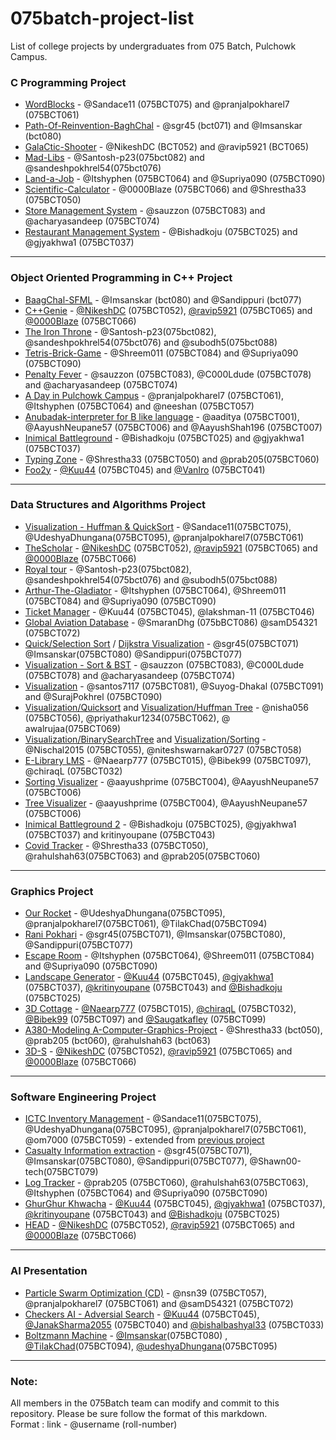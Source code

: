 # 075batch-project-list

List of college projects by undergraduates from 075 Batch, Pulchowk Campus.

### C Programming Project

-   [WordBlocks](https://github.com/pranjalpokharel7/wordblocks) - @Sandace11 (075BCT075) and @pranjalpokharel7 (075BCT061)
-   [Path-Of-Reinvention-BaghChal](https://github.com/sgr45/Path-of-reinvention-BaghChal) - @sgr45 (bct071) and @Imsanskar (bct080)
-   [GalaCtic-Shooter](https://github.com/ravip5921/GalaCtic_Shooter) - @NikeshDC (BCT052) and @ravip5921 (BCT065)
-   [Mad-Libs](https://github.com/sandeshpokhrel54/Mad-Libs) - @Santosh-p23(075bct082) and @sandeshpokhrel54(075bct076)
-   [Land-a-Job](https://github.com/Supriya090/Land_a_Job) - @Itshyphen (075BCT064) and @Supriya090 (075BCT090)
-   [Scientific-Calculator](https://github.com/0000Blaze/075project-1) - @0000Blaze (075BCT066) and @Shrestha33 (075BCT050)
-   [Store Management System](https://github.com/acharyasandeep/StoreManagementSystem) - @sauzzon (075BCT083) and @acharyasandeep (075BCT074)
-   [Restaurant Management System](https://github.com/Bishadkoju/RestaurantManagementSystem-C) - @Bishadkoju (075BCT025) and @gjyakhwa1 (075BCT037)

---

### Object Oriented Programming in C++ Project

-   [BaagChal-SFML](https://github.com/Imsanskar/BaagChaal-SFML) - @Imsanskar (bct080) and @Sandippuri (bct077)
-   [C++Genie](https://github.com/ravip5921/CplusplusGenie) - [@NikeshDC](https://github.com/NikeshDC) (075BCT052), [@ravip5921](https://github.com/ravip5921) (075BCT065) and [@0000Blaze](https://github.com/0000Blaze) (075BCT066)
-   [The Iron Throne](https://github.com/sandeshpokhrel54/The-Iron-Throne) - @Santosh-p23(075bct082), @sandeshpokhrel54(075bct076) and @subodh5(075bct088)
-   [Tetris-Brick-Game](https://github.com/Supriya090/Tetris_Cpp) - @Shreem011 (075BCT084) and @Supriya090 (075BCT090)
-   [Penalty Fever](https://github.com/sauzzon/PenaltyFever) - @sauzzon (075BCT083), @C000Ldude (075BCT078) and @acharyasandeep (075BCT074)
-   [A Day in Pulchowk Campus](https://github.com/Itshyphen/Pulchowk) - @pranjalpokharel7 (075BCT061), @Itshyphen (075BCT064) and @neeshan (075BCT057)
-   [Anubadak-interpreter for B like language](https://github.com/AayushNeupane57/Anubadak) - @aaditya (075BCT001), @AayushNeupane57 (075BCT006) and @AayushShah196 (075BCT007)
-   [Inimical Battleground](https://github.com/Bishadkoju/Inimical-Battleground) -  @Bishadkoju (075BCT025) and @gjyakhwa1 (075BCT037)
-   [Typing Zone](https://github.com/Shrestha33/Typing-Zone) - @Shrestha33 (075BCT050) and @prab205(075BCT060)
-   [Foo2y](https://github.com/Kuu44/Foo2y) - [@Kuu44](https://github.com/Kuu44) (075BCT045) and [@VanIro](https://github.com/VanIro) (075BCT041)

---

### Data Structures and Algorithms Project

-   [Visualization - Huffman & QuickSort](https://github.com/Sandace11/DSA_Project) - @Sandace11(075BCT075), @UdeshyaDhungana(075BCT095), @pranjalpokharel7(075BCT061)
-   [TheScholar](https://github.com/ravip5921/TheScholar) - [@NikeshDC](https://github.com/NikeshDC) (075BCT052), [@ravip5921](https://github.com/ravip5921) (075BCT065) and [@0000Blaze](https://github.com/0000Blaze) (075BCT066)
-   [Royal tour](https://github.com/sandeshpokhrel54/knights-tour) - @Santosh-p23(075bct082), @sandeshpokhrel54(075bct076) and @subodh5(075bct088)
-   [Arthur-The-Gladiator](https://github.com/Itshyphen/DSA/tree/master) - @Itshyphen (075BCT064), @Shreem011 (075BCT084) and @Supriya090 (075BCT090)
-   [Ticket Manager](https://github.com/Kuu44/TicketManager) - @Kuu44 (075BCT045), @lakshman-11 (075BCT046)
-   [Global Aviation Database](https://github.com/SmaranDhg/Airline) - @SmaranDhg (075bBCT086) @samD54321 (075BCT072)
-   [Quick/Selection Sort](https://github.com/sgr45/Sorting) / [Dijkstra Visualization](https://github.com/Imsanskar/Dijkstra) - @sgr45(075BCT071) @Imsanskar(075BCT080) @Sandippuri(075BCT077)
-   [Visualization - Sort & BST](https://github.com/sauzzon/Visualization) - @sauzzon (075BCT083), @C000Ldude (075BCT078) and @acharyasandeep (075BCT074)
-   [Visualization](https://github.com/santos7117/college-project) - @santos7117 (075BCT081), @Suyog-Dhakal (075BCT091) and @SurajPokhrel (075BCT090)
-   [Visualization/Quicksort](https://github.com/nisha056/Quick-sort-algorithm) and [Visualization/Huffman Tree](https://github.com/nisha056/Huffman-Tree) - @nisha056 (075BCT056), @priyathakur1234(075BCT062), @ awalrujaa(075BCT069)
-   [Visualization/BinarySearchTree](https://github.com/Nischal2015/Binary-Tree) and [Visualization/Sorting](https://github.com/RoshanSubedi159/Sorting-Visualization) - @Nischal2015 (075BCT055), @niteshswarnakar0727 (075BCT058)
-   [E-Library LMS](https://github.com/chiraqL/Library-Manager) - @Naearp777 (075BCT015), @Bibek99 (075BCT097), @chiraqL (075BCT032)
-   [Sorting Visualizer](https://github.com/AayushNeupane57/algoVisualizerCPP) - @aayushprime (075BCT004), @AayushNeupane57 (075BCT006)
-   [Tree Visualizer](https://github.com/AayushNeupane57/TreeVisualizerCPP) - @aayushprime (075BCT004), @AayushNeupane57 (075BCT006)
-   [Inimical Battleground 2](https://github.com/Bishadkoju/InimicalBattlegrounds-2) - @Bishadkoju (075BCT025), @gjyakhwa1 (075BCT037) and kritinyoupane (075BCT043)
-   [Covid Tracker](https://github.com/Shrestha33/Covid-Tracker) - @Shrestha33 (075BCT050), @rahulshah63(075BCT063) and @prab205(075BCT060)

---

### Graphics Project

- [Our Rocket](https://github.com/pranjalpokharel7/our-rocket) - @UdeshyaDhungana(075BCT095), @pranjalpokharel7(075BCT061), @TilakChad(075BCT094)  
- [Rani Pokhari](https://github.com/Imsanskar/Rani-Pokhari) - @sgr45(075BCT071), @Imsanskar(075BCT080), @Sandippuri(075BCT077)   
- [Escape Room](https://github.com/Itshyphen/Escape-Room-Demonstration-in-OpenGL) - @Itshyphen (075BCT064), @Shreem011 (075BCT084) and @Supriya090 (075BCT090)
- [Landscape Generator](https://github.com/Team-Amalgam/Graphics) - [@Kuu44](https://github.com/Kuu44) (075BCT045), [@gjyakhwa1](https://github.com/gjyakhwa1) (075BCT037), [@kritinyoupane](https://github.com/kritinyoupane) (075BCT043) and [@Bishadkoju](https://github.com/Bishadkoju) (075BCT025)
- [3D Cottage](https://github.com/chiraqL/Engine3D) - [@Naearp777](https://github.com/Naearp777) (075BCT015), [@chiraqL](https://github.com/chiraqL) (075BCT032), [@Bibek99](https://github.com/Bibek99) (075BCT097) and [@Saugatkafley](https://github.com/Saugatkafley) (075BCT099)
- [A380-Modeling  A-Computer-Graphics-Project](https://github.com/rahulshah63/A380-Modeling--A-Computer-Graphics-Project) - @Shrestha33 (bct050), @prab205 (bct060), @rahulshah63 (bct063) 
- [3D-S](https://github.com/NikeshDC/3D-S) - [@NikeshDC](https://github.com/NikeshDC) (075BCT052), [@ravip5921](https://github.com/ravip5921) (075BCT065) and [@0000Blaze](https://github.com/0000Blaze) (075BCT066)

---

### Software Engineering Project

- [ICTC Inventory Management](https://github.com/Sandace11/ICTC_Inventory_Management_System) - @Sandace11(075BCT075), @UdeshyaDhungana(075BCT095), @pranjalpokharel7(075BCT061), @om7000 (075BCT059) - extended from [previous project](https://github.com/AnimeshTimsina/Inventory_Management_System)  
- [Casualty Information extraction](https://github.com/Imsanskar/Casualty-Extraction) - @sgr45(075BCT071), @Imsanskar(075BCT080), @Sandippuri(075BCT077), @Shawn00-tech(075BCT079) 
- [Log Tracker](https://github.com/Supriya090/LogTracker) - @prab205 (075BCT060), @rahulshah63(075BCT063), @Itshyphen (075BCT064) and @Supriya090 (075BCT090)
- [GhurGhur Khwacha](https://github.com/Team-Amalgam/GhurGhurKwaccha) - [@Kuu44](https://github.com/Kuu44) (075BCT045), [@gjyakhwa1](https://github.com/gjyakhwa1) (075BCT037), [@kritinyoupane](https://github.com/kritinyoupane) (075BCT043) and [@Bishadkoju](https://github.com/Bishadkoju) (075BCT025)
- [HEAD](https://github.com/ravip5921/HEAD) - [@NikeshDC](https://github.com/NikeshDC) (075BCT052), [@ravip5921](https://github.com/ravip5921) (075BCT065) and [@0000Blaze](https://github.com/0000Blaze) (075BCT066)

---

### AI Presentation

- [Particle Swarm Optimization (CD)](https://github.com/nsn39/particle-swarm) - @nsn39 (075BCT057), @pranjalpokharel7 (075BCT061) and @samD54321 (075BCT072)
- [Checkers AI - Adversial Search](https://github.com/Kuu44/Checkers-AI) - [@Kuu44](https://github.com/Kuu44) (075BCT045), [@JanakSharma2055](https://github.com/JanakSharma2055) (075BCT040) and [@bishalbashyal33](https://github.com/bishalbashyal33) (075BCT033)
- [Boltzmann Machine](https://github.com/Imsanskar/Boltzman-Machine) - [@Imsanskar](https://github.com/Imsanskar/)(075BCT080) , [@TilakChad](https://github.com/TilakChad/)(075BCT094), [@udeshyaDhungana](https://github.com/udeshyaDhungana/)(075BCT095)
---

### Note:

All members in the 075Batch team can modify and commit to this repository. Please be sure follow the format of this markdown.\
Format : link - @username (roll-number)
